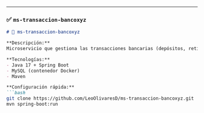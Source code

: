 
---

### ✅ `ms-transaccion-bancoxyz`

```markdown
# 📁 ms-transaccion-bancoxyz

**Descripción:**  
Microservicio que gestiona las transacciones bancarias (depósitos, retiros, transferencias).

**Tecnologías:**  
- Java 17 + Spring Boot  
- MySQL (contenedor Docker)  
- Maven

**Configuración rápida:**
```bash
git clone https://github.com/LeoOlivaresD/ms-transaccion-bancoxyz.git
mvn spring-boot:run
